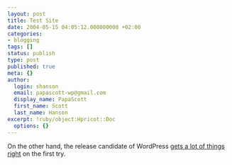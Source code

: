 ```yaml
---
layout: post
title: Test Site
date: 2004-05-15 04:05:12.000000000 +02:00
categories:
- blogging
tags: []
status: publish
type: post
published: true
meta: {}
author:
  login: shanson
  email: papascott-wp@gmail.com
  display_name: PapaScott
  first_name: Scott
  last_name: Hanson
excerpt: !ruby/object:Hpricot::Doc
  options: {}
---
```

<p>On the other hand, the release candidate of WordPress <a title="PapaScott Wordpressed, a release candidate" href="http://www.papascott.de/wordpress/"> gets a lot of things right</a> on the first try.</p>

